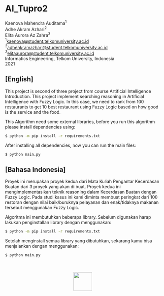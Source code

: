 # AI_Tupro2

Kaenova Mahendra Auditama<sup>1</sup><br>
Adhe Akram Azhari<sup>2</sup><br>
Elita Aurora Az Zahra<sup>3</sup><br>
<sup>1</sup><a href="kaenova@student.telkomuniversity.ac.id">kaenova@student.telkomuniversity.ac.id</a><br>
<sup>2</sup><a href="adheakramazhari@student.telkomuniversity.ac.id">adheakramazhari@student.telkomuniversity.ac.id</a><br>
<sup>3</sup><a href="elitaaurora@student.telkomuniversity.ac.id">elitaaurora@student.telkomuniversity.ac.id</a><br>
Informatics Engineering, Telkom University, Indonesia<br>
2021

## [English]

This project is second of three project from course Artificial Intelligence Introduction. This project implement searching reasoning in Artificial Intelligence with Fuzzy Logic. In this case, we need to rank from 100 restaurants to get 10 best restaurant using Fuzzy Logic based on how good is the service and the food.

This Algorithm need some external libraries, before you run this algorithm please install dependencies using:

```sh
$ python -m pip install -r requirements.txt
```

After installing all dependencies, now you can run the main files:

```sh
$ python main.py
```

## [Bahasa Indonesia]

Proyek ini merupakan proyek kedua dari Mata Kuliah Pengantar Kecerdasan Buatan dari 3 proyek yang akan di buat. Proyek kedua ini mengimplementasikan teknik reasoning dalam Kecerdasan Buatan dengan Fuzzy Logic. Pada studi kasus ini kami diminta membuat peringkat dari 100 restoran dengan nilai baik/buruknya pelayanan dan enak/tidaknya makanan tersebut menggunakan Fuzzy Logic.

Algoritma ini membutuhkan beberapa library. Sebelum digunakan harap lakukan penginstallan library dengan menggunakan:

```sh
$ python -m pip install -r requirements.txt
```

Setelah menginstall semua library yang dibutuhkan, sekarang kamu bisa menjalankan dengan menggunakan:

```sh
$ python main.py
```

<p align="center">
<br><br>
<img src="https://cdn.discordapp.com/attachments/829581469936386079/830470865190912081/K-Gif.gif" height="60px"/>
</p>
